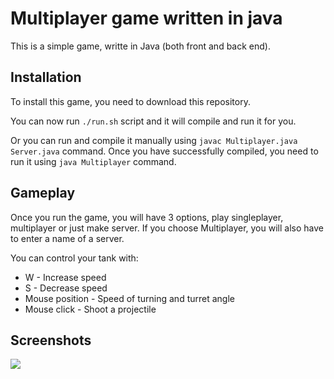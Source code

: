 # Multiplayer game written in java

This is a simple game, writte in Java (both front and back end).

## Installation

To install this game, you need to download this repository.


You can now run ```./run.sh``` script and it will compile and run it for you.

Or you can run and compile it manually using ```javac Multiplayer.java Server.java``` command. Once you have successfully compiled, you need to run it using ```java Multiplayer``` command.

## Gameplay

Once you run the game, you will have 3 options, play singleplayer, multiplayer or just make server. If you choose Multiplayer, you will also have to enter a name of a server.

You can control  your tank with:

* W - Increase speed
* S - Decrease speed
* Mouse position - Speed of turning and turret angle
* Mouse click - Shoot a projectile

## Screenshots

<img src=https://i.imgur.com/aDSgPA2.png>
